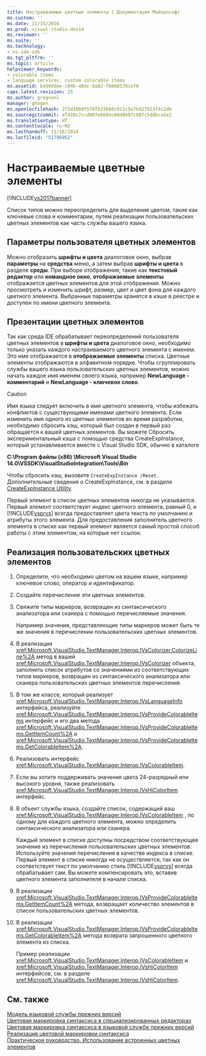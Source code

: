 ```yaml
---
title: Настраиваемые цветные элементы | Документация Майкрософт
ms.custom: ''
ms.date: 11/15/2016
ms.prod: visual-studio-dev14
ms.reviewer: ''
ms.suite: ''
ms.technology:
- vs-ide-sdk
ms.tgt_pltfrm: ''
ms.topic: article
helpviewer_keywords:
- colorable items
- language services, custom colorable items
ms.assetid: b4d0ddee-c04b-48dc-ba82-f6068570cef0
caps.latest.revision: 25
ms.author: gregvanl
manager: ghogen
ms.openlocfilehash: 272d16b9f5f8fb33b68c911c5e7bd27923f4c2db
ms.sourcegitcommit: af428c7ccd007e668ec0dd8697c88fc5d8bca1e2
ms.translationtype: HT
ms.contentlocale: ru-RU
ms.lasthandoff: 11/16/2018
ms.locfileid: "51796952"
---
```

# <a name="custom-colorable-items"></a>Настраиваемые цветные элементы
[!INCLUDE[vs2017banner](../../includes/vs2017banner.md)]

Список типов можно переопределить для выделения цветом, такие как ключевые слова и комментарии, путем реализации пользовательских цветных элементов как часть службы вашего языка.  
  
## <a name="user-settings-of-colorable-items"></a>Параметры пользователя цветных элементов  
 Можно отобразить **шрифты и цвета** диалоговое окно, выбрав **параметры** на **средства** меню, а затем выбрав **шрифты и цвета** в разделе **среды**. При выборе отображения, такие как **текстовый редактор** или **командное окно**, **отображаемые элементы** отображается цветных элементов для этой отображения. Можно просмотреть и изменить шрифт, размер, цвет и цвет фона для каждого цветного элемента. Выбранные параметры хранятся в кэше в реестре и доступен по имени цветного элемента.  
  
## <a name="presentation-of-colorable-items"></a>Презентации цветных элементов  
 Так как среда IDE обрабатывает переопределений пользователя цветных элементов в **шрифты и цвета** диалоговое окно, необходимо только указать каждого настраиваемого цветного элемента с именем. Это имя отображается в **отображаемые элементы** списка. Цветные элементы отображаются в алфавитном порядке. Чтобы сгруппировать службы вашего языка пользовательских цветных элементов, можно начать каждое имя именем своего языка, например **NewLanguage - комментарий** и **NewLanguage - ключевое слово**.  
  
> [!CAUTION]
>  Имя языка следует включить в имя цветного элемента, чтобы избежать конфликтов с существующими именами цветного элемента. Если изменить имя одного из цветных элементов во время разработки, необходимо сбросить кэш, который был создан в первый раз обращается к вашей цветных элементов. Вы можете Сбросить экспериментальный кэша с помощью средства CreateExpInstance, который устанавливается вместе с Visual Studio SDK, обычно в каталоге  
>   
>  **C:\Program файлы (x86) \Microsoft Visual Studio 14.0\VSSDK\VisualStudioIntegration\Tools\Bin**  
>   
>  Чтобы сбросить кэш, вызовите `CreateExpInstance /Reset`. Дополнительные сведения о CreateExpInstance, см. в разделе [CreateExpInstance Utility](../../extensibility/internals/createexpinstance-utility.md).  
  
 Первый элемент в список цветных элементов никогда не указывается. Первый элемент соответствует индекс цветного элемента, равный 0, и [!INCLUDE[vsprvs](../../includes/vsprvs-md.md)] всегда предоставляет цвета текста по умолчанию и атрибуты этого элемента. Для предоставления заполнитель цветного элемента в списке как первый элемент является самый простой способ работы с этим элементом, на которые нет ссылок.  
  
## <a name="implementing-custom-colorable-items"></a>Реализация пользовательских цветных элементов  
  
1. Определите, что необходимо цветом на вашем языке, например ключевое слово, оператор и идентификатор.  
  
2. Создайте перечисление эти цветных элементов.  
  
3. Свяжите типы маркеров, возвращен из синтаксического анализатора или сканера с помощью перечисляемые значения.  
  
    Например значения, представляющие типы маркеров может быть те же значения в перечислении пользовательских цветных элементов.  
  
4. В реализации <xref:Microsoft.VisualStudio.TextManager.Interop.IVsColorizer.ColorizeLine%2A> метод в вашей <xref:Microsoft.VisualStudio.TextManager.Interop.IVsColorizer> объекта, заполнить список атрибутов со значениями из соответствующих типов маркеров, возвращен из синтаксического анализатора или сканера пользовательских цветных элементов перечисления.  
  
5. В том же классе, который реализует <xref:Microsoft.VisualStudio.TextManager.Interop.IVsLanguageInfo> интерфейса, реализуйте <xref:Microsoft.VisualStudio.TextManager.Interop.IVsProvideColorableItems> интерфейс и его два метода <xref:Microsoft.VisualStudio.TextManager.Interop.IVsProvideColorableItems.GetItemCount%2A> и <xref:Microsoft.VisualStudio.TextManager.Interop.IVsProvideColorableItems.GetColorableItem%2A>.  
  
6. Реализовать интерфейс <xref:Microsoft.VisualStudio.TextManager.Interop.IVsColorableItem>.  
  
7. Если вы хотите поддерживать значения цвета 24-разрядный или высокого уровня, также реализовать <xref:Microsoft.VisualStudio.TextManager.Interop.IVsHiColorItem> интерфейс.  
  
8. В объект службы языка, создайте список, содержащий ваш <xref:Microsoft.VisualStudio.TextManager.Interop.IVsColorableItem> , по одному для каждого цветного элемента, можно определить синтаксического анализатора или сканера.  
  
    Каждый элемент в списке доступны посредством соответствующее значение из перечисления пользовательских цветных элементов. Используйте значения перечисления в качестве индекса в списке. Первый элемент в списке никогда не осуществляется, так как он соответствует текст по умолчанию стиль [!INCLUDE[vsprvs](../../includes/vsprvs-md.md)] всегда обрабатывает сам. Вы можете компенсировать это, вставив цветного элемента заполнителя в начале списка.  
  
9. В реализации <xref:Microsoft.VisualStudio.TextManager.Interop.IVsProvideColorableItems.GetItemCount%2A> метода, возвращает количество элементов в список пользовательских цветных элементов.  
  
10. В реализации <xref:Microsoft.VisualStudio.TextManager.Interop.IVsProvideColorableItems.GetColorableItem%2A> метода возврата запрошенного цветного элемента из списка.  
  
    Пример реализации <xref:Microsoft.VisualStudio.TextManager.Interop.IVsColorableItem> и <xref:Microsoft.VisualStudio.TextManager.Interop.IVsHiColorItem> интерфейсов, см. в разделе <xref:Microsoft.VisualStudio.TextManager.Interop.IVsHiColorItem>.  
  
## <a name="see-also"></a>См. также  
 [Модель языковой службы прежних версий](../../extensibility/internals/model-of-a-legacy-language-service.md)   
 [Цветовая маркировка синтаксиса в специализированных редакторах](../../extensibility/syntax-coloring-in-custom-editors.md)   
 [Цветовая маркировка синтаксиса в языковой службе прежних версий](../../extensibility/internals/syntax-coloring-in-a-legacy-language-service.md)   
 [Реализация цветовой маркировки синтаксиса](../../extensibility/internals/implementing-syntax-coloring.md)   
 [Практическое руководство. Использование встроенных цветных элементов](../../extensibility/internals/how-to-use-built-in-colorable-items.md)


